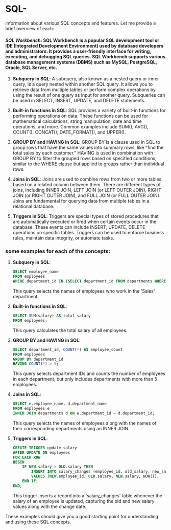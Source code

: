 # SQL-
 information about various SQL concepts and features. Let me provide a brief overview of each:

#### *SQL Workbench*: SQL Workbench is a popular SQL development tool or IDE (Integrated Development Environment) used by database developers and administrators. It provides a user-friendly interface for writing, executing, and debugging SQL queries. SQL Workbench supports various database management systems (DBMS) such as MySQL, PostgreSQL, Oracle, SQL Server, etc.


1. **Subquery in SQL**: A subquery, also known as a nested query or inner query, is a query nested within another SQL query. It allows you to retrieve data from multiple tables or perform complex operations by using the result of one query as input for another query. Subqueries can be used in SELECT, INSERT, UPDATE, and DELETE statements.

2. **Built-in functions in SQL**: SQL provides a variety of built-in functions for performing operations on data. These functions can be used for mathematical calculations, string manipulation, date and time operations, and more. Common examples include SUM(), AVG(), COUNT(), CONCAT(), DATE_FORMAT(), and UPPER().

3. **GROUP BY and HAVING in SQL**: GROUP BY is a clause used in SQL to group rows that have the same values into summary rows, like "find the total sales by each customer." HAVING is used in combination with GROUP BY to filter the grouped rows based on specified conditions, similar to the WHERE clause but applied to groups rather than individual rows.

4. **Joins in SQL**: Joins are used to combine rows from two or more tables based on a related column between them. There are different types of joins, including INNER JOIN, LEFT JOIN (or LEFT OUTER JOIN), RIGHT JOIN (or RIGHT OUTER JOIN), and FULL JOIN (or FULL OUTER JOIN). Joins are fundamental for querying data from multiple tables in a relational database.

5. **Triggers in SQL**: Triggers are special types of stored procedures that are automatically executed or fired when certain events occur in the database. These events can include INSERT, UPDATE, DELETE operations on specific tables. Triggers can be used to enforce business rules, maintain data integrity, or automate tasks.

### some examples for each of the concepts:

1. **Subquery in SQL**:
   
   ```sql
   SELECT employee_name
   FROM employees
   WHERE department_id IN (SELECT department_id FROM departments WHERE department_name = 'Sales');
   ```
   This query selects the names of employees who work in the 'Sales' department.

2. **Built-in functions in SQL**:
   
   ```sql
   SELECT SUM(salary) AS total_salary
   FROM employees;
   ```
   This query calculates the total salary of all employees.

3. **GROUP BY and HAVING in SQL**:
   
   ```sql
   SELECT department_id, COUNT(*) AS employee_count
   FROM employees
   GROUP BY department_id
   HAVING COUNT(*) > 5;
   ```
   This query selects department IDs and counts the number of employees in each department, but only includes departments with more than 5 employees.

4. **Joins in SQL**:
   
   ```sql
   SELECT e.employee_name, d.department_name
   FROM employees e
   INNER JOIN departments d ON e.department_id = d.department_id;
   ```
   This query selects the names of employees along with the names of their corresponding departments using an INNER JOIN.

5. **Triggers in SQL**:
   
   ```sql
   CREATE TRIGGER update_salary
   AFTER UPDATE ON employees
   FOR EACH ROW
   BEGIN
       IF NEW.salary > OLD.salary THEN
           INSERT INTO salary_changes (employee_id, old_salary, new_salary, change_date)
           VALUES (NEW.employee_id, OLD.salary, NEW.salary, NOW());
       END IF;
   END;
   ```
   This trigger inserts a record into a 'salary_changes' table whenever the salary of an employee is updated, capturing the old and new salary values along with the change date.


These examples should give you a good starting point for understanding and using these SQL concepts.
